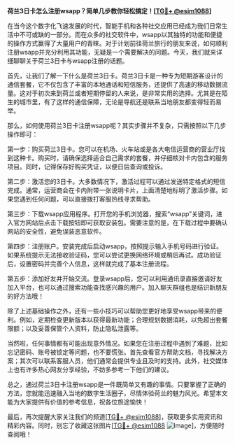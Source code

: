 **荷兰3日卡怎么注册wsapp？简单几步教你轻松搞定！[[TG💪+ @esim1088](https://t.me/s/esim1088)]**

在当今这个数字化飞速发展的时代，智能手机和各种社交应用已经成为我们日常生活中不可或缺的一部分。而在众多的社交软件中，wsapp以其独特的功能和便捷的操作方式赢得了大量用户的青睐。对于计划前往荷兰旅行的朋友来说，如何顺利注册wsapp并充分利用其功能，无疑是一个需要解决的问题。今天，我们就来详细聊聊关于荷兰3日卡与wsapp注册的话题。

首先，让我们了解一下什么是荷兰3日卡。荷兰3日卡是一种专为短期游客设计的通信套餐，它不仅包含了丰富的本地通话和短信服务，还提供了高速的移动数据流量。这对于初次来到荷兰或者短期停留的人来说，是非常实用的选择。尤其是在陌生的城市里，有了这样的通信保障，无论是导航还是联系当地朋友都变得轻而易举。

那么，如何使用荷兰3日卡注册wsapp呢？其实步骤并不复杂，只需按照以下几步操作即可：

第一步：购买荷兰3日卡。您可以在机场、火车站或是各大电信运营商的营业厅找到这种卡。购买时，请确保选择适合自己需求的套餐，并仔细核对卡内包含的服务项目。同时，记得保存好购买凭证，以便日后查询或投诉。

第二步：激活您的3日卡。大多数情况下，激活过程可以通过发送特定格式的短信完成。通常，运营商会在卡内附带一张说明卡片，上面清楚地标明了激活步骤。如果您遇到任何问题，可以直接拨打客服热线寻求帮助。

第三步：下载wsapp应用程序。打开您的手机浏览器，搜索“wsapp”关键词，进入官方网站后点击下载按钮即可获取安装包。需要注意的是，在下载过程中要确认网站的安全性，避免误装恶意软件。

第四步：注册账户。安装完成后启动wsapp，按照提示输入手机号码进行验证。如果系统提示无法接收验证码，您可以尝试更换网络环境或稍后再试。成功验证后，设置密码并完善个人信息，这样就完成了基本注册流程。

第五步：添加好友并开始交流。登录wsapp后，您可以利用通讯录直接邀请好友加入平台，也可以通过搜索功能查找感兴趣的用户。加入聊天群组也是结识新朋友的好方法哦！

除了上述基础操作之外，还有一些小技巧可以帮助您更好地享受wsapp带来的便利。例如，定期检查更新版本以获得最新功能；合理规划数据消耗，以免超出套餐限额；以及妥善保管个人资料，防止隐私泄露等。

当然啦，任何事情都有可能出现意外情况。如果您在注册过程中遇到了难题，比如忘记密码、账号被锁定等问题，也不要慌张。首先查看官方帮助文档，寻找解决方案；其次可以联系客服人员，他们通常会提供专业且及时的支持。此外，社交媒体上也有许多热心网友分享经验，不妨多参考一下他们的建议。

总之，通过荷兰3日卡注册wsapp是一件既简单又有趣的事情。只要掌握了正确的方法，您就能迅速融入当地的数字生活圈子，尽情体验荷兰的魅力风光。希望本文能为大家提供有价值的参考信息，祝各位旅途愉快！

最后，再次提醒大家关注我们的频道[[TG💪+ @esim1088](https://t.me/s/esim1088)]，获取更多实用资讯和精彩内容。同时，别忘了收藏这张图片[[TG💪+ @esim1088](https://t.me/s/esim1088) ![Image](https://i.postimg.cc/4NQfJmqS/Snipaste-2025-05-13-00-14-12.png)]，方便随时查阅哦！